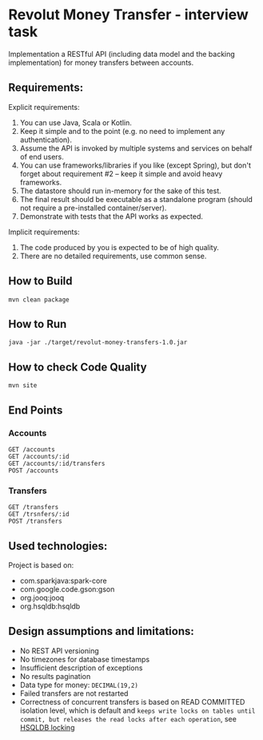 # Revolut Money Transfer - interview task

Implementation a RESTful API (including data model and the backing implementation) for money transfers between accounts.

## Requirements:
Explicit requirements:
1. You can use Java, Scala or Kotlin.
2. Keep it simple and to the point (e.g. no need to implement any authentication).
3. Assume the API is invoked by multiple systems and services on behalf of end users.
4. You can use frameworks/libraries if you like (except Spring), but don't forget about
requirement #2 – keep it simple and avoid heavy frameworks.
5. The datastore should run in-memory for the sake of this test.
6. The final result should be executable as a standalone program (should not require
a pre-installed container/server).
7. Demonstrate with tests that the API works as expected.

Implicit requirements:
1. The code produced by you is expected to be of high quality.
2. There are no detailed requirements, use common sense.

## How to Build
    mvn clean package

## How to Run
    java -jar ./target/revolut-money-transfers-1.0.jar
    
## How to check Code Quality

    mvn site
    
## End Points
### Accounts
    GET /accounts
    GET /accounts/:id
    GET /accounts/:id/transfers
    POST /accounts
    
### Transfers
    GET /transfers
    GET /trsnfers/:id
    POST /transfers
    
## Used technologies:
Project is based on:
- com.sparkjava:spark-core
- com.google.code.gson:gson
- org.jooq:jooq
- org.hsqldb:hsqldb

## Design assumptions and limitations:
- No REST API versioning
- No timezones for database timestamps
- Insufficient description of exceptions 
- No results pagination
- Data type for money: `DECIMAL(19,2)`
- Failed transfers are not restarted
- Correctness of concurrent transfers is based on READ COMMITTED isolation level, 
    which is default and `keeps write locks on tables until commit, but releases the read locks after each operation`, 
    see [HSQLDB locking](http://hsqldb.org/doc/2.0/guide/sessions-chapt.html#snc_tx_2pl)


